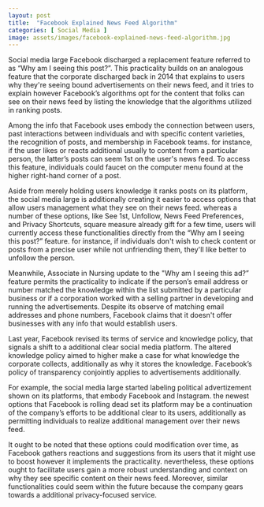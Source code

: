 ```yaml
---
layout: post
title:  "Facebook Explained News Feed Algorithm"
categories: [ Social Media ]
image: assets/images/facebook-explained-news-feed-algorithm.jpg
---
```

Social media large Facebook discharged a replacement feature referred to as “Why am I seeing this post?”. This practicality builds on an analogous feature that the corporate discharged back in 2014 that explains to users why they're seeing bound advertisements on their news feed, and it tries to explain however Facebook’s algorithms opt for the content that folks can see on their news feed by listing the knowledge that the algorithms utilized in ranking posts.

Among the info that Facebook uses embody the connection between users, past interactions between individuals and with specific content varieties, the recognition of posts, and membership in Facebook teams. for instance, if the user likes or reacts additional usually to content from a particular person, the latter’s posts can seem 1st on the user's news feed. To access this feature, individuals could faucet on the computer menu found at the higher right-hand corner of a post.


Aside from merely holding users knowledge it ranks posts on its platform, the social media large is additionally creating it easier to access options that allow users management what they see on their news feed. whereas a number of these options, like See 1st, Unfollow, News Feed Preferences, and Privacy Shortcuts, square measure already gift for a few time, users will currently access these functionalities directly from the “Why am I seeing this post?” feature. for instance, if individuals don't wish to check content or posts from a precise user while not unfriending them, they'll like better to unfollow the person.

Meanwhile, Associate in Nursing update to the "Why am I seeing this ad?” feature permits the practicality to indicate if the person’s email address or number matched the knowledge within the list submitted by a particular business or if a corporation worked with a selling partner in developing and running the advertisements. Despite its observe of matching email addresses and phone numbers, Facebook claims that it doesn't offer businesses with any info that would establish users.


Last year, Facebook revised its terms of service and knowledge policy, that signals a shift to a additional clear social media platform. The altered knowledge policy aimed to higher make a case for what knowledge the corporate collects, additionally as why it stores the knowledge. Facebook’s policy of transparency conjointly applies to advertisements additionally.

For example, the social media large started labeling political advertizement shown on its platforms, that embody Facebook and Instagram. the newest options that Facebook is rolling dead set its platform may be a continuation of the company’s efforts to be additional clear to its users, additionally as permitting individuals to realize additional management over their news feed.


It ought to be noted that these options could modification over time, as Facebook gathers reactions and suggestions from its users that it might use to boost however it implements the practicality. nevertheless, these options ought to facilitate users gain a more robust understanding and context on why they see specific content on their news feed. Moreover, similar functionalities could seem within the future because the company gears towards a additional privacy-focused service.



 
